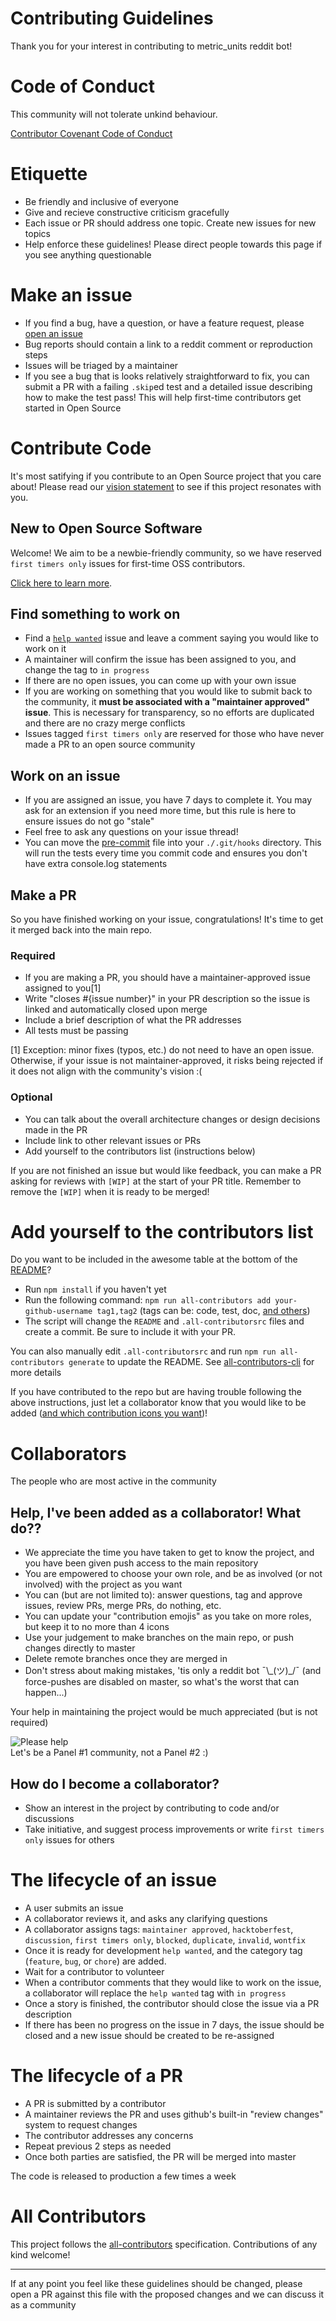 # Contributing Guidelines

Thank you for your interest in contributing to metric_units reddit bot!

# Code of Conduct

This community will not tolerate unkind behaviour.  

[Contributor Covenant Code of Conduct](./CODE_OF_CONDUCT.md)

# Etiquette

- Be friendly and inclusive of everyone
- Give and recieve constructive criticism gracefully
- Each issue or PR should address one topic. Create new issues for new topics
- Help enforce these guidelines! Please direct people towards this page if you see anything questionable

# Make an issue

- If you find a bug, have a question, or have a feature request, please [open an issue](https://github.com/cannawen/metric_units_reddit_bot/issues/new)
- Bug reports should contain a link to a reddit comment or reproduction steps
- Issues will be triaged by a maintainer
- If you see a bug that is looks relatively straightforward to fix, you can submit a PR with a failing `.skip`ed test and a detailed issue describing how to make the test pass! This will help first-time contributors get started in Open Source

# Contribute Code

It's most satifying if you contribute to an Open Source project that you care about! Please read our [vision statement](./README.md) to see if this project resonates with you.

## New to Open Source Software

Welcome! We aim to be a newbie-friendly community, so we have reserved `first timers only` issues for first-time OSS contributors.

[Click here to learn more](./NEW-TO-OSS.md).

## Find something to work on

- Find a [`help wanted`](https://github.com/cannawen/metric_units_reddit_bot/issues?utf8=%E2%9C%93&q=is%3Aissue%20is%3Aopen%20label%3A%22maintainer%20approved%22%20label%3A%22help%20wanted%22%20) issue and leave a comment saying you would like to work on it
- A maintainer will confirm the issue has been assigned to you, and change the tag to `in progress`
- If there are no open issues, you can come up with your own issue
- If you are working on something that you would like to submit back to the community, it **must be associated with a "maintainer approved" issue**. This is necessary for transparency, so no efforts are duplicated and there are no crazy merge conflicts
- Issues tagged `first timers only` are reserved for those who have never made a PR to an open source community

## Work on an issue

- If you are assigned an issue, you have 7 days to complete it. You may ask for an extension if you need more time, but this rule is here to ensure issues do not go "stale"
- Feel free to ask any questions on your issue thread!
- You can move the [pre-commit](./pre-commit) file into your `./.git/hooks` directory. This will run the tests every time you commit code and ensures you don't have extra console.log statements

## Make a PR

So you have finished working on your issue, congratulations! It's time to get it merged back into the main repo.

### Required
- If you are making a PR, you should have a maintainer-approved issue assigned to you[1]
- Write "closes #{issue number}" in your PR description so the issue is linked and automatically closed upon merge
- Include a brief description of what the PR addresses
- All tests must be passing

[1] Exception: minor fixes (typos, etc.) do not need to have an open issue. Otherwise, if your issue is not maintainer-approved, it risks being rejected if it does not align with the community's vision :(

### Optional
- You can talk about the overall architecture changes or design decisions made in the PR
- Include link to other relevant issues or PRs
- Add yourself to the contributors list (instructions below)

If you are not finished an issue but would like feedback, you can make a PR asking for reviews with `[WIP]` at the start of your PR title. Remember to remove the `[WIP]` when it is ready to be merged!

# Add yourself to the contributors list

Do you want to be included in the awesome table at the bottom of the [README](./README.md)?

- Run `npm install` if you haven't yet
- Run the following command: `npm run all-contributors add your-github-username tag1,tag2` (tags can be: code, test, doc, [and others](https://www.npmjs.com/package/all-contributors-cli))
- The script will change the `README` and `.all-contributorsrc` files and create a commit. Be sure to include it with your PR.

You can also manually edit `.all-contributorsrc` and run `npm run all-contributors generate` to update the README. See [all-contributors-cli](https://www.npmjs.com/package/all-contributors-cli) for more details

If you have contributed to the repo but are having trouble following the above instructions, just let a collaborator know that you would like to be added ([and which contribution icons you want](https://github.com/kentcdodds/all-contributors#emoji-key))!

# Collaborators

The people who are most active in the community

## Help, I've been added as a collaborator! What do??

- We appreciate the time you have taken to get to know the project, and you have been given push access to the main repository
- You are empowered to choose your own role, and be as involved (or not involved) with the project as you want
- You can (but are not limited to): answer questions, tag and approve issues, review PRs, merge PRs, do nothing, etc.
- You can update your "contribution emojis" as you take on more roles, but keep it to no more than 4 icons
- Use your judgement to make branches on the main repo, or push changes directly to master
- Delete remote branches once they are merged in
- Don't stress about making mistakes, 'tis only a reddit bot ¯\\\_(ツ)_/¯ (and force-pushes are disabled on master, so what's the worst that can happen...)  

Your help in maintaining the project would be much appreciated (but is not required)

![Please help](https://cdn-images-1.medium.com/max/803/1*Q_8HbGbbfEmAjwPqB8D60A.png)  
Let's be a Panel #1 community, not a Panel #2 :)

## How do I become a collaborator?

- Show an interest in the project by contributing to code and/or discussions
- Take initiative, and suggest process improvements or write `first timers only` issues for others

# The lifecycle of an issue

- A user submits an issue
- A collaborator reviews it, and asks any clarifying questions
- A collaborator assigns tags: `maintainer approved`, `hacktoberfest`, `discussion`, `first timers only`, `blocked`, `duplicate`, `invalid`, `wontfix`
- Once it is ready for development `help wanted`, and the category tag (`feature`, `bug`, or `chore`) are added.
- Wait for a contributor to volunteer
- When a contributor comments that they would like to work on the issue, a collaborator will replace the `help wanted` tag with `in progress`
- Once a story is finished, the contributor should close the issue via a PR description
- If there has been no progress on the issue in 7 days, the issue should be closed and a new issue should be created to be re-assigned

# The lifecycle of a PR

- A PR is submitted by a contributor
- A maintainer reviews the PR and uses github's built-in "review changes" system to request changes
- The contributor addresses any concerns
- Repeat previous 2 steps as needed
- Once both parties are satisfied, the PR will be merged into master

The code is released to production a few times a week

# All Contributors

This project follows the [all-contributors](https://github.com/kentcdodds/all-contributors) specification. Contributions of any kind welcome! 

--- 

If at any point you feel like these guidelines should be changed, please open a PR against this file with the proposed changes and we can discuss it as a community
